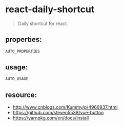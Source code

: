 # react-daily-shortcut
> Daily shortcut for react.


## properties:
```javascript
AUTO_PROPERTIES
```

## usage:
```jsx
AUTO_USAGE
```



## resource:
+ http://www.cnblogs.com/Kummy/p/4966937.html
+ https://github.com/steven5538/vue-button
+ https://yarnpkg.com/en/docs/install


